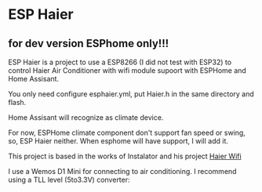  # ESP Haier
 ## for dev version ESPhome only!!!
 
 ESP Haier is a project to use a ESP8266 (I did not test with ESP32) to control Haier Air Conditioner with wifi module supoort with ESPHome and Home Assisant.
 

 You only need configure esphaier.yml, put Haier.h in the same directory and flash. 
 
 Home Assisant will recognize as climate device.
 
 For now, ESPHome climate component don't support fan speed or swing, so, ESP Haier neither. When esphome will have support, I will add it.
 
 This project is based in the works of Instalator and his project [Haier Wifi](https://github.com/instalator/Haier_WiFi/)
 
 
 I use a Wemos D1 Mini for connecting to air conditioning. I recommend using a TLL level (5to3.3V) converter:
 
